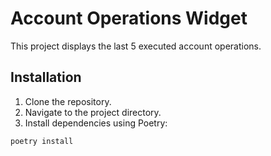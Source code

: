 # Account Operations Widget

This project displays the last 5 executed account operations.

## Installation

1. Clone the repository.
2. Navigate to the project directory.
3. Install dependencies using Poetry:

```bash
poetry install
